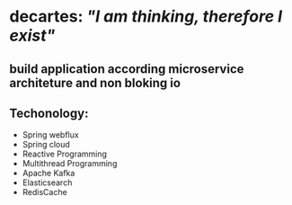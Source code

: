 # decartes: _"I am thinking, therefore I exist"_
## build application according microservice architeture and non bloking io
## Techonology:
- Spring webflux
- Spring cloud
- Reactive Programming
- Multithread Programming
- Apache Kafka
- Elasticsearch
- RedisCache
